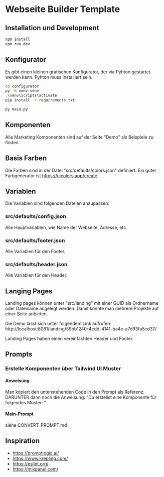 # Webseite Builder Template

## Installation und Development

```bash
npm install
npm run dev
```

## Konfigurator

Es gibt einen kleinen grafischen Konfigurator, der via Pyhton gestartet werden kann.
Pyhton muss installiert sein.

```bash
cd configurator
py -m venv venv
.\venv\Scripts\activate
pip install -r requirements.txt

py main.py
```

## Komponenten

Alle Marketing Komponenten sind auf der Seite "Demo" als Beispiele zu finden.

## Basis Farben

Die Farben sind in der Datei "src/defaults/colors.json" definiert.
Ein guter Farbgenerator ist https://uicolors.app/create

## Variablen

Die Variablen sind folgenden Dateien anzupassen:

### src/defaults/config.json

Alle Hauptvariablen, wie Name der Webseite, Adresse, etc.

### src/defaults/footer.json

Alle Variablen für den Footer.

### src/defaults/header.json

Alle Variablen für den Header.


## Langing Pages

Landing pages können unter "src/landing" mit einer GUID als Ordnername oder Dateiname angelegt werden.
Damit könnte man mehrere Projekte auf einer Seite anbieten.

Die Demo lässt sich unter folgendem Link aufrufen:
http://localhost:8081/landing/59bb1240-4cdd-4141-ba4e-a7d93fa5cd37/

Landing Pages haben einen vereinfachten Header und Footer.


## Prompts

### Erstelle Komponenten über Tailwind UI Muster

#### Anweisung

Man kopiert den untenstehenden Code in den Prompt als Referenz.
DARUNTER dann noch die Anweisung:
"Du erstellst eine Komponente für folgendes Muster: <muster-code-von-tailwind-ui>"

#### Main-Prompt

siehe CONVERT_PROMPT.md

## Inspiration

- https://promptlogic.ai/
- https://www.krepling.com/
- https://eslint.org/
- https://mixpanel.com/
